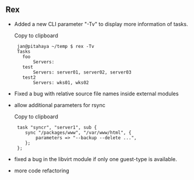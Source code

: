 ## Rex

-   Added a new CLI parameter "-Tv" to display more information of tasks.

    Copy to clipboard

         jan@pitahaya ~/temp $ rex -Tv
         Tasks
           foo                            
               Servers: 
           test                           
               Servers: server01, server02, server03
           test2                          
               Servers: wks01, wks02
         

-   Fixed a bug with relative source file names inside external modules

-   allow additional parameters for rsync

    Copy to clipboard

         task "syncr", "server1", sub {
            sync "/packages/www", "/var/www/html", {
                parameters => "--backup --delete ...",   
            };
         };

-   fixed a bug in the libvirt module if only one guest-type is available.

-   more code refactoring


